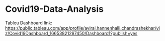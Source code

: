 # Covid19-Data-Analysis
Tableu Dashboard link: https://public.tableau.com/app/profile/aviral.hannenhalli.chandrashekhar/viz/Covid19Dashboard_16653821297450/Dashboard1?publish=yes
